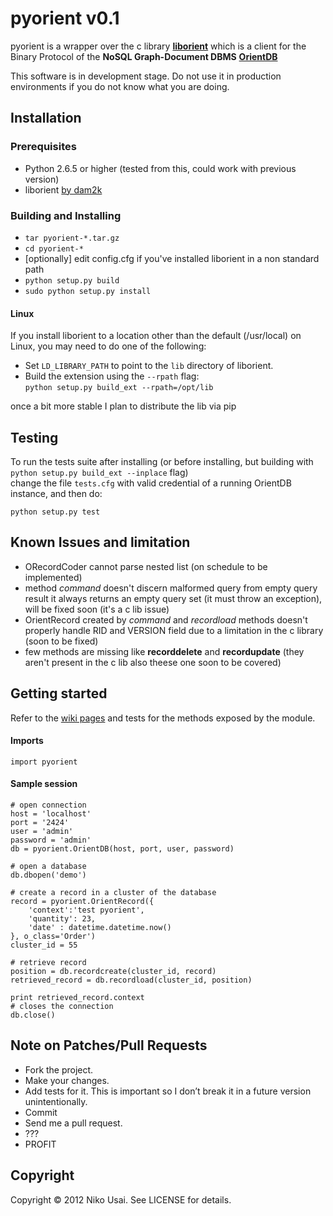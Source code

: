 # pyorient v0.1

pyorient is a wrapper over the c library [**liborient**](https://github.com/dam2k/liborient) which is a client for the Binary Protocol of the **NoSQL Graph-Document DBMS** [**OrientDB**](http://www.orientdb.org/)

This software is in development stage. Do not use it in production environments if you do not know what you are doing.


## Installation

### Prerequisites

- Python 2.6.5 or higher (tested from this, could work with previous version) 
- liborient [by dam2k](https://github.com/dam2k/liborient)

### Building and Installing
	
- `tar pyorient-*.tar.gz`
- `cd pyorient-*`
- [optionally] edit config.cfg if you've installed liborient in a non standard path 
- `python setup.py build`
- `sudo python setup.py install`

#### Linux

If you install liborient to a location other than the default (/usr/local) on Linux, you may need to do one of the following:

- Set `LD_LIBRARY_PATH` to point to the `lib` directory of liborient.
- Build the extension using the `--rpath` flag:   
`python setup.py build_ext --rpath=/opt/lib`


once a bit more stable I plan to distribute the lib via pip

## Testing

To run the tests suite after installing (or before installing, but building with `python setup.py build_ext --inplace` flag)   
change the file `tests.cfg` with valid credential of a running OrientDB instance, and then do:

	python setup.py test

## Known Issues and limitation

- ORecordCoder cannot parse nested list (on schedule to be implemented)
- method *command* doesn't discern malformed query from empty query result it always returns an empty query set (it must throw an exception), will be fixed soon (it's a c lib issue)
- OrientRecord  created by *command* and *recordload* methods doesn't properly handle RID and VERSION field due to a limitation in the c library (soon to be fixed)
- few methods are missing like **recorddelete** and **recordupdate** (they aren't present in the c lib also theese one soon to be covered)

## Getting started

Refer to the [wiki pages](http://asd.it) and tests for the methods exposed by the module.

#### Imports

	import pyorient

#### Sample session
	# open connection
	host = 'localhost'
	port = '2424'
	user = 'admin'
	password = 'admin'
	db = pyorient.OrientDB(host, port, user, password)

	# open a database
	db.dbopen('demo')

	# create a record in a cluster of the database
	record = pyorient.OrientRecord({
	    'context':'test pyorient',
	    'quantity': 23,
	    'date' : datetime.datetime.now()
	}, o_class='Order')
	cluster_id = 55

	# retrieve record
	position = db.recordcreate(cluster_id, record)
	retrieved_record = db.recordload(cluster_id, position)

	print retrieved_record.context
	# closes the connection
	db.close()

## Note on Patches/Pull Requests

- Fork the project.
- Make your changes.
- Add tests for it. This is important so I don’t break it in a future version unintentionally.
- Commit
- Send me a pull request.
- ???
- PROFIT

## Copyright

Copyright © 2012 Niko Usai. See LICENSE for details.
